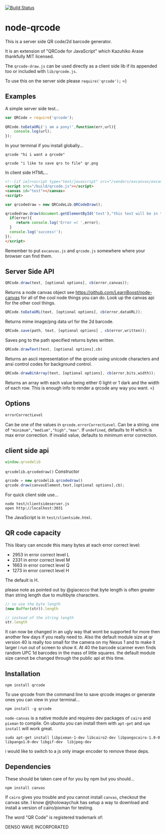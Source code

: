 [![Build Status](https://secure.travis-ci.org/soldair/node-qrcode.png)](http://travis-ci.org/soldair/node-qrcode)


node-qrcode
=

This is a server side QR code/2d barcode generator.

It is an extension of "QRCode for JavaScript" which Kazuhiko Arase thankfully MIT licensed.

The `qrcode-draw.js` can be used  directly as a client side lib if its appended too or included with `lib/qrcode.js`.

To use this on the server side please `require('qrcode');` =)

Examples
--------
A simple server side test...
```javascript
var QRCode = require('qrcode');
    
QRCode.toDataURL('i am a pony!',function(err,url){
    console.log(url);
});
```

In your terminal if you install globally...

```shell
qrcode "hi i want a qrcode"

qrcode "i like to save qrs to file" qr.png
```

In client side HTML...

```html
<!--[if ie]><script type="text/javascript" src="/vendors/excanvas/excanvas.js"></script><![endif]-->
<script src="/build/qrcode.js"></script>
<canvas id="test"></canvas>
<script>

var qrcodedraw = new QRCodeLib.QRCodeDraw();

qrcodedraw.draw(document.getElementById('test'),"this text will be in the code!", function(error,canvas){
  if(error){
     return console.log('Error =( ',error);
  }
  console.log('success!');
});
</script>
```

Remember to put `excanvas.js` and `qrcode.js` somewhere where your browser can find them.

Server Side API
---
```javascript
QRCode.draw(text, [optional options], cb(error,canvas));
```
Returns a node canvas object see https://github.com/LearnBoost/node-canvas for all of the cool node things you can do. Look up the canvas api for the other cool things.
```javascript
QRCode.toDataURL(text, [optional options], cb(error,dataURL));
```
Returns mime image/png data url for the 2d barcode.
```javascript
QRCode.save(path, text, [optional options] , cb(error,written));
```
Saves png to the path specified returns bytes written.
```javascript    
QRCode.drawText(text, [optional options],cb)
```
Returns an ascii representation of the qrcode using unicode characters and ansi control codes for background control.
 ```javascript   
QRCode.drawBitArray(text, [optional options], cb(error,bits,width));
```
Returns an array with each value being either 0 light or 1 dark and the width of each row.
This is enough info to render a qrcode any way you want. =)


Options
---------
```javascript
errorCorrectLevel
```
Can be one of the values in `qrcode.errorCorrectLevel`.
Can be a string. one of `"minimum","medium","high","max"`.
If `undefined`, defaults to H which is max error correction.
If invalid value, defaults to minimum error correction.

client side api
---------------
```javascript
window.qrcodelib
```
`qrcodelib.qrcodedraw()` Constructor
```javascript
qrcode = new qrcodelib.qrcodedraw()
qrcode.draw(canvasElement,text,[optional options],cb);
```

For quick client side use...
```shell
node test/clientsideserver.js
open http://localhost:3031
```
The JavaScript is in `test/clientside.html`.

QR code capacity
---

This libary can encode this many bytes at each error correct level:

- 2953 in error correct level L
- 2331 in error correct level M
- 1663 in error correct level Q
- 1273 in error correct level H

The default is H. 

please note as pointed out by @giacecco that byte length is often greater than string length due to multibyte characters.

```javascript
// so use the byte length
(new Buffer(str)).length

// instead of the string length
str.length 
```

It can now be changed in an ugly way that wont be supported for more then another few days if you really need to. Also the default module size at qr version 40 is really too small for the camera on my Nexus 1 and to make it larger i run out of screen to show it. At 40 the barcode scanner even finds random UPC 1d barcodes in the mass of little squares.
the default module size cannot be changed through the public api at this time.

Installation
--
```shell
npm install qrcode
```
To use qrcode from the command line to save  qrcode images or generate ones you can view in your terminal...
```shell
npm install -g qrcode
```
`node-canvas` is a native module and requires dev packages of `cairo` and `pixman` to compile. 
 On ubuntu you can install them with `apt-get` and `npm install` will work great.
  
```shell
sudo apt-get install libpixman-1-dev libcairo2-dev libpangocairo-1.0-0 libpango1.0-dev libgif-dev  libjpeg-dev
```
i would like to switch to a js only image encoder to remove these deps.


Dependencies
------------
These should be taken care of for you by npm but you should...
```shell
npm install canvas
```
If `cairo` gives you trouble and you cannot install `canvas`, checkout the canvas site. I know @tjholowaychuk has setup a way to download and install a version of cairo/pixman for testing.

The word "QR Code" is registered trademark of:

DENSO WAVE INCORPORATED
